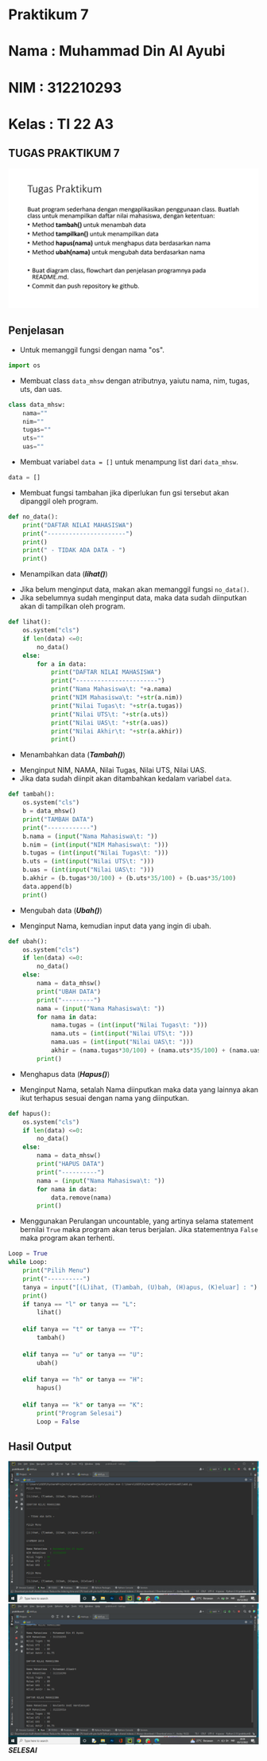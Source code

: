 # Praktikum 7
# Nama : Muhammad Din Al Ayubi
# NIM : 312210293
# Kelas : TI 22 A3
## TUGAS PRAKTIKUM 7
![Gambar](praktikum7/tugas.jpeg)
## Penjelasan
+ Untuk memanggil fungsi dengan nama "os".
```python
import os
```
+ Membuat class `data_mhsw` dengan atributnya, yaiutu nama, nim, tugas, uts, dan uas.
```python
class data_mhsw:
    nama=""
    nim=""
    tugas=""
    uts=""
    uas=""
```
+ Membuat variabel `data = []` untuk menampung list dari `data_mhsw`.
```python
data = []
```
+ Membuat fungsi tambahan jika diperlukan fun gsi tersebut akan dipanggil oleh program.
```python
def no_data():
    print("DAFTAR NILAI MAHASISWA")
    print("----------------------")
    print()
    print(" - TIDAK ADA DATA - ")
    print()
```
+ Menampilkan data (***lihat()***)
* Jika belum menginput data, makan akan memanggil fungsi `no_data()`.
* Jika sebelumnya sudah menginput data, maka data sudah diinputkan akan di tampilkan oleh program.
```python
def lihat():
    os.system("cls")
    if len(data) <=0:
        no_data()
    else:
        for a in data:
            print("DAFTAR NILAI MAHASISWA")
            print("-----------------------")
            print("Nama Mahasiswa\t: "+a.nama)
            print("NIM Mahasiswa\t: "+str(a.nim))
            print("Nilai Tugas\t: "+str(a.tugas))
            print("Nilai UTS\t: "+str(a.uts))
            print("Nilai UAS\t: "+str(a.uas))
            print("Nilai Akhir\t: "+str(a.akhir))
            print()
```
+ Menambahkan data (***Tambah()***)
* Menginput NIM, NAMA, Nilai Tugas, Nilai UTS, Nilai UAS.
* Jika data sudah diinpit akan ditambahkan kedalam variabel `data`.
```python
def tambah():
    os.system("cls")
    b = data_mhsw()
    print("TAMBAH DATA")
    print("------------")
    b.nama = (input("Nama Mahasiswa\t: "))
    b.nim = (int(input("NIM Mahasiswa\t: ")))
    b.tugas = (int(input("Nilai Tugas\t: ")))
    b.uts = (int(input("Nilai UTS\t: ")))
    b.uas = (int(input("Nilai UAS\t: ")))
    b.akhir = (b.tugas*30/100) + (b.uts*35/100) + (b.uas*35/100)
    data.append(b)
    print()
```
+ Mengubah data (***Ubah()***)
* Menginput Nama, kemudian input data yang ingin di ubah.
```python
def ubah():
    os.system("cls")
    if len(data) <=0:
        no_data()
    else:
        nama = data_mhsw()
        print("UBAH DATA")
        print("---------")
        nama = (input("Nama Mahasiswa\t: "))
        for nama in data:
            nama.tugas = (int(input("Nilai Tugas\t: ")))
            nama.uts = (int(input("Nilai UTS\t: ")))
            nama.uas = (int(input("Nilai UAS\t: ")))
            akhir = (nama.tugas*30/100) + (nama.uts*35/100) + (nama.uas*35/100)
        print()
```
+ Menghapus data (***Hapus()***)
* Menginput Nama, setalah Nama diinputkan maka data yang lainnya akan ikut terhapus sesuai dengan nama yang diinputkan.
```python
def hapus():
    os.system("cls")
    if len(data) <=0:
        no_data()
    else:
        nama = data_mhsw()
        print("HAPUS DATA")
        print("----------")
        nama = (input("Nama Mahasiswa\t: "))
        for nama in data:
            data.remove(nama)
        print()
```
+ Menggunakan Perulangan uncountable, yang artinya selama statement bernilai `True` maka program akan terus berjalan. Jika statementnya `False` maka program akan terhenti.
```python
Loop = True
while Loop:
    print("Pilih Menu")
    print("----------")
    tanya = input("[(L)ihat, (T)ambah, (U)bah, (H)apus, (K)eluar] : ")
    print()
    if tanya == "l" or tanya == "L":
        lihat()

    elif tanya == "t" or tanya == "T":
        tambah()

    elif tanya == "u" or tanya == "U":
        ubah()

    elif tanya == "h" or tanya == "H":
        hapus()

    elif tanya == "k" or tanya == "K":
        print("Program Selesai")
        Loop = False
```
## Hasil Output
![Gambar](praktikum7/lab1.png)
![Gambar](praktikum7/lab2.png)
***SELESAI***